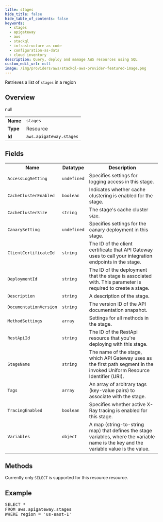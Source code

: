 ```yaml
---
title: stages
hide_title: false
hide_table_of_contents: false
keywords:
  - stages
  - apigateway
  - aws
  - stackql
  - infrastructure-as-code
  - configuration-as-data
  - cloud inventory
description: Query, deploy and manage AWS resources using SQL
custom_edit_url: null
image: /img/providers/aws/stackql-aws-provider-featured-image.png
---
```

Retrieves a list of <code>stages</code> in a region

## Overview
<table><tbody>
<tr><td><b>Name</b></td><td><code>stages</code></td></tr>
<tr><td><b>Type</b></td><td>Resource</td></tr>
null
<tr><td><b>Id</b></td><td><code>aws.apigateway.stages</code></td></tr>
</tbody></table>

## Fields
<table><tbody>
<tr><th>Name</th><th>Datatype</th><th>Description</th></tr>
<tr><td><code>AccessLogSetting</code></td><td><code>undefined</code></td><td>Specifies settings for logging access in this stage.</td></tr>
<tr><td><code>CacheClusterEnabled</code></td><td><code>boolean</code></td><td>Indicates whether cache clustering is enabled for the stage.</td></tr>
<tr><td><code>CacheClusterSize</code></td><td><code>string</code></td><td>The stage's cache cluster size.</td></tr>
<tr><td><code>CanarySetting</code></td><td><code>undefined</code></td><td>Specifies settings for the canary deployment in this stage.</td></tr>
<tr><td><code>ClientCertificateId</code></td><td><code>string</code></td><td>The ID of the client certificate that API Gateway uses to call your integration endpoints in the stage. </td></tr>
<tr><td><code>DeploymentId</code></td><td><code>string</code></td><td>The ID of the deployment that the stage is associated with. This parameter is required to create a stage. </td></tr>
<tr><td><code>Description</code></td><td><code>string</code></td><td>A description of the stage.</td></tr>
<tr><td><code>DocumentationVersion</code></td><td><code>string</code></td><td>The version ID of the API documentation snapshot.</td></tr>
<tr><td><code>MethodSettings</code></td><td><code>array</code></td><td>Settings for all methods in the stage.</td></tr>
<tr><td><code>RestApiId</code></td><td><code>string</code></td><td>The ID of the RestApi resource that you're deploying with this stage.</td></tr>
<tr><td><code>StageName</code></td><td><code>string</code></td><td>The name of the stage, which API Gateway uses as the first path segment in the invoked Uniform Resource Identifier (URI).</td></tr>
<tr><td><code>Tags</code></td><td><code>array</code></td><td>An array of arbitrary tags (key-value pairs) to associate with the stage.</td></tr>
<tr><td><code>TracingEnabled</code></td><td><code>boolean</code></td><td>Specifies whether active X-Ray tracing is enabled for this stage.</td></tr>
<tr><td><code>Variables</code></td><td><code>object</code></td><td>A map (string-to-string map) that defines the stage variables, where the variable name is the key and the variable value is the value.</td></tr>

</tbody></table>

## Methods
Currently only <code>SELECT</code> is supported for this resource resource.

## Example
<pre>
SELECT * 
FROM aws.apigateway.stages
WHERE region = 'us-east-1'
</pre>
